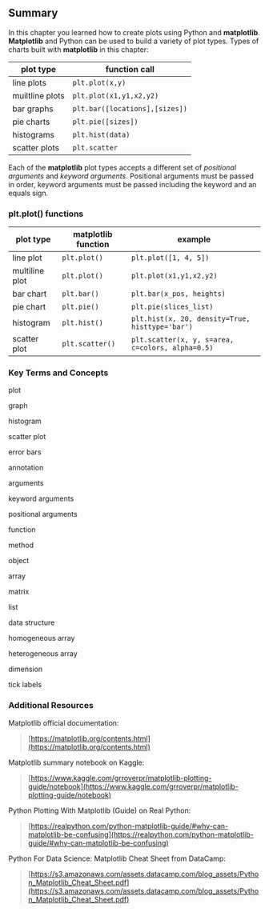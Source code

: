 
## Summary
In this chapter you learned how to create plots using Python and **matplotlib**. **Matplotlib** and Python can be used to build a variety of plot types.
Types of charts built with **matplotlib** in this chapter:

| plot type | function call |
| --- | --- |
| line plots | ```plt.plot(x,y)``` |
| muiltline plots | ```plt.plot(x1,y1,x2,y2)``` |
| bar graphs | ```plt.bar([locations],[sizes])``` |
| pie charts | ```plt.pie([sizes])```
| histograms | ```plt.hist(data)``` |
| scatter plots | ```plt.scatter``` |
Each of the **matplotlib** plot types accepts a different set of _positional arguments_ and _keyword arguments_. Positional arguments must be passed in order, keyword arguments must be passed including the keyword and an equals sign. 
### plt.plot() functions

| plot type | matplotlib function | example |
| --- | --- | --- |
| line plot | ```plt.plot()``` | ```plt.plot([1, 4, 5])``` |
| multiline plot | ```plt.plot()``` | ```plt.plot(x1,y1,x2,y2)``` |
| bar chart | ```plt.bar()``` | ```plt.bar(x_pos, heights)``` |
| pie chart | ```plt.pie()``` | ```plt.pie(slices_list)``` |
| histogram | ```plt.hist()``` | ```plt.hist(x, 20, density=True, histtype='bar')```
| scatter plot | ```plt.scatter()``` | ```plt.scatter(x, y, s=area, c=colors, alpha=0.5)``` |
### Key Terms and Concepts
plot

graph

histogram

scatter plot

error bars

annotation

arguments

keyword arguments

positional arguments

function

method

object

array

matrix

list

data structure

homogeneous array

heterogeneous array

dimension

tick labels
### Additional Resources
Matplotlib official documentation: 

 > [https://matplotlib.org/contents.html](https://matplotlib.org/contents.html)

Matplotlib summary notebook on Kaggle:

 > [https://www.kaggle.com/grroverpr/matplotlib-plotting-guide/notebook](https://www.kaggle.com/grroverpr/matplotlib-plotting-guide/notebook)

Python Plotting With Matplotlib (Guide) on Real Python:

 > [https://realpython.com/python-matplotlib-guide/#why-can-matplotlib-be-confusing](https://realpython.com/python-matplotlib-guide/#why-can-matplotlib-be-confusing)

Python For Data Science: Matplotlib Cheat Sheet from DataCamp:

 > [https://s3.amazonaws.com/assets.datacamp.com/blog_assets/Python_Matplotlib_Cheat_Sheet.pdf](https://s3.amazonaws.com/assets.datacamp.com/blog_assets/Python_Matplotlib_Cheat_Sheet.pdf)
 

